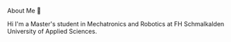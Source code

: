 
About Me 👋

Hi I'm a Master's student in Mechatronics and Robotics at FH Schmalkalden University of Applied Sciences. 
